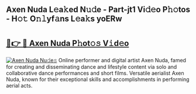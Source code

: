 ## Axen Nuda L𝚎a𝚔ed N𝚞𝚍e - Part-jt1 Vi𝚍𝚎o P𝚑𝚘tos - H𝚘𝚝 O𝚗𝚕yf𝚊ns L𝚎a𝚔s yoERw

# <h2><a href="http://kfc4taz.oniu.top/?m=Axen+Nuda">🔗👉 🔴 Axen Nuda P𝚑ot𝚘𝚜 V𝚒d𝚎o</a></h2>

[![Axen Nuda Nu𝚍e𝚜](https://i.imgur.com/0qMVB7G.gif)](http://kfc4taz.oniu.top/?m=Axen+Nuda)
Online performer and digital artist Axen Nuda, famed for creating and disseminating dance and lifestyle content via solo and collaborative dance performances and short films. Versatile aerialist Axen Nuda, known for their exceptional skills and accomplishments in performing aerial acts.  
